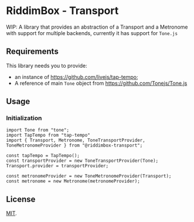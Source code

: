 # RiddimBox - Transport

WIP: A library that provides an abstraction of a Transport and a Metronome with support for multiple backends, currently it has support for `Tone.js`

## Requirements

This library needs you to provide:

- an instance of https://github.com/livejs/tap-tempo;
- A reference of main `Tone` object from https://github.com/Tonejs/Tone.js

## Usage

### Initialization

```
import Tone from "tone";
import TapTempo from "tap-tempo"
import { Transport, Metronome, ToneTransportProvider, ToneMetronomeProvider } from "@riddimbox-transport";

const tapTempo = TapTempo();
const transportProvider = new ToneTransportProvider(Tone);
Transport.provider = transportProvider;

const metronomeProvider = new ToneMetronomeProvider(Transport);
const metronome = new Metronome(metronomeProvider);

```

## License

[MIT](LICENSE).
